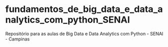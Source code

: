# fundamentos_de_big_data_e_data_analytics_com_python_SENAI
Repositório para as aulas de Big Data e Data Analytics com Python -  SENAI - Campinas
